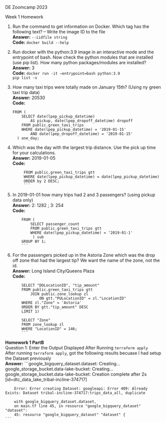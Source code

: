 DE Zoomcamp 2023 

Week 1 Homework

1.	Run the command to get information on Docker.  Which tag has the following text? – Write the image ID to the file  
	**Answer:** `--iidfile string`  
	**Code:** `docker build --help`

2.	Run docker with the python:3.9 image in an interactive mode and the entrypoint of bash.  Now check the python modules that are installed (use pip list).  How 		many python packages/modules are installed?  
	**Answer:** 3  
	**Code:** `docker run -it –entrypoint=bash python:3.9`  
	`pip list -v`
3.	How many taxi trips were totally made on January 15th? (Using ny green taxi trip data)  
	**Answer:** 20530  
	**Code:**  
	```SELECT count(*)  
	FROM (
		SELECT date(lpep_pickup_datetime) 
			AS pickup, date(lpep_dropoff_datetime) dropoff
		FROM public.green_taxi_trips
		WHERE date(lpep_pickup_datetime) = '2019-01-15' 
			AND date(lpep_dropoff_datetime) = '2019-01-15'
	  ) one_day;
	  ```  
4.	Which was the day with the largest trip distance. Use the pick up time for your calculations.  
	**Answer:** 2019-01-05  
	**Code:**  
	```SELECT date(lpep_pickup_datetime), trip_distance
	     FROM public.green_taxi_trips gtt 
	     WHERE date(lpep_pickup_datetime) = date(lpep_pickup_datetime)
	     ORDER by 2 DESC;
	     ```  
5.	In 2019-01-01 how many trips had 2 and 3 passengers? (using pickup data only)  
	**Answer:** 2: 1282 ; 3: 254  
	**Code:**  
	```SELECT passenger_count, count(passenger_count) num
		FROM (
			SELECT passenger_count
			FROM public.green_taxi_trips gtt 
			WHERE date(lpep_pickup_datetime) = '2019-01-1' 
			 ) sub
		GROUP BY 1;
		```  
6.	For the passengers picked up in the Astoria Zone which was the drop off zone that had the largest tip?  We want the name of the zone, not the id.  
	**Answer:** Long Island City/Queens Plaza  
	**Code:**   
	```WITH tb1 AS(
		SELECT "DOLocationID", "tip_amount"
		FROM public.green_taxi_trips gtt 
			JOIN public.zone_lookup zl 
				ON gtt."PULocationID" = zl."LocationID"
		WHERE zl."Zone" = 'Astoria'
		ORDER BY gtt."tip_amount" DESC 
		LIMIT 1)

		SELECT "Zone"
		FROM zone_lookup zl 
		WHERE "LocationID" = 146;
		```  
**Homework 1 PartB**  
    Question 1: Enter the Output Displayed After Running `terraform apply`  
       After running `terraform apply`, got the following results becuase I had setup the Dataset previously  
        **Answer:** 
	```google_bigquery_dataset.dataset: Creating...
        google_storage_bucket.data-lake-bucket: Creating...
        google_storage_bucket.data-lake-bucket: Creation complete after 2s [id=dtc_data_lake_tribal-incline-374717]
        
        Error: Error creating Dataset: googleapi: Error 409: Already Exists: Dataset tribal-incline-374717:trips_data_all, duplicate
        
        with google_bigquery_dataset.dataset,
        on main.tf line 45, in resource "google_bigquery_dataset" "dataset":
        45: resource "google_bigquery_dataset" "dataset" {
	```  

